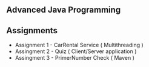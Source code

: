 ## Advanced Java Programming 


## Assignments 

- Assignment 1 - CarRental Service ( Multithreading )
- Assingment 2 - Quiz ( Client/Server application )
- Assingment 3 - PrimerNumber Check ( Maven )




